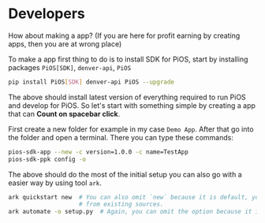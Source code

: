 # Developers

How about making a app? (If you are here for profit earning by creating apps, then you are at wrong place)

To make a app first thing to do is to install SDK for PiOS, start by installing packages `PiOS[SDK]`, `denver-api`, `PiOS`

```bash
pip install PiOS[SDK] denver-api PiOS --upgrade
```

The above should install latest version of everything required to run PiOS and develop for PiOS.
So let's start with something simple by creating a app that can **Count on spacebar click**.

First create a new folder for example in my case `Demo App`. After that go into the folder and open
a terminal. There you can type these commands:

```bash
pios-sdk-app --new -c version=1.0.0 -c name=TestApp
pios-sdk-ppk config -o
```

The above should do the most of the initial setup you can also go with a easier way by using tool `ark`.

```bash
ark quickstart new  # You can also omit `new` because it is default, you can also use `from_source` to create
                    # from existing sources.
ark automate -o setup.py  # Again, you can omit the option because it is by default `setup.py`
```


